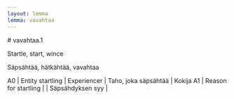 ```yaml
---
layout: lemma
lemma: vavahtaa
---
```


<div class="sense">
# <span class="sensename">vavahtaa.1</span>

<span class="description">Startle, start, wince</span>

<span class="description">Säpsähtää, hätkähtää, vavahtaa</span>

A0 | Entity startling | Experiencer | Taho, joka säpsähtää | Kokija
A1 | Reason for startling |   | Säpsähdyksen syy |  

</div>

